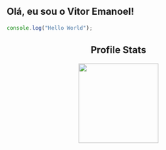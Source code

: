 ## Olá, eu sou o Vitor Emanoel!

```javascript
console.log("Hello World");
```

<h2 align="center">Profile Stats</h2>
<p align="center">
  <a href="https://github.com/EmanoelVitor">
  <!--<img height="180em" src="https://github-readme-stats.vercel.app/api?username=EmanoelVitor&show_icons=true&theme=tokyonight"/>-->
  <img height="180em" src="https://github-readme-stats.vercel.app/api/top-langs/?username=EmanoelVitor&layout=compact&langs_count=6&theme=tokyonight"/>  
</p>


